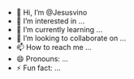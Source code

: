- 👋 Hi, I’m @Jesusvino
- 👀 I’m interested in ...
- 🌱 I’m currently learning ...
- 💞️ I’m looking to collaborate on ...
- 📫 How to reach me ...
- 😄 Pronouns: ...
- ⚡ Fun fact: ...

<!---
Jesusvino/Jesusvino is a ✨ special ✨ repository because its `README.md` (this file) appears on your GitHub profile.
You can click the Preview link to take a look at your changes.
--->
